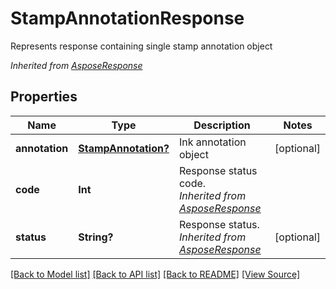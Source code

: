 ﻿# StampAnnotationResponse
Represents response containing single stamp annotation object

*Inherited from [AsposeResponse](AsposeResponse.md)*
## Properties
Name | Type | Description | Notes
------------ | ------------- | ------------- | -------------
**annotation** | [**StampAnnotation?**](StampAnnotation.md) | Ink annotation object | [optional]
**code** | **Int** | Response status code.<br />*Inherited from [AsposeResponse](AsposeResponse.md)* | 
**status** | **String?** | Response status.<br />*Inherited from [AsposeResponse](AsposeResponse.md)* | [optional]

[[Back to Model list]](../README.md#documentation-for-models) [[Back to API list]](../README.md#documentation-for-api-endpoints) [[Back to README]](../README.md) [[View Source]](../AsposePdfCloud/Models/StampAnnotationResponse.swift)


